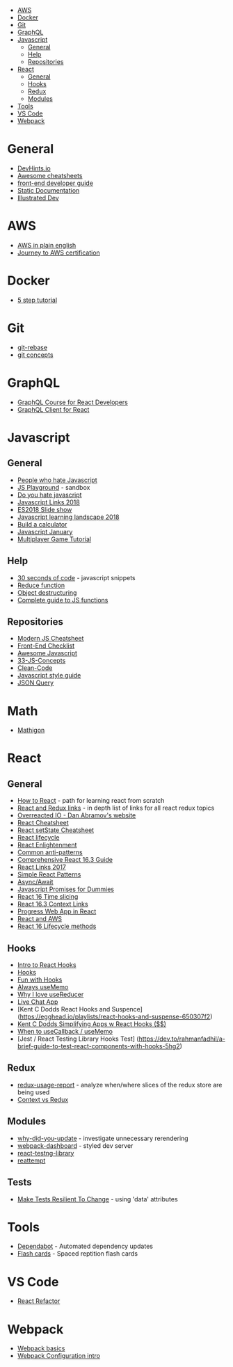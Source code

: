 * [AWS](https://github.com/Hurtindonkey/Notes/blob/master/development/README.md#aws)
* [Docker](https://github.com/Hurtindonkey/Notes/blob/master/development/README.md#docker)
* [Git](https://github.com/Hurtindonkey/Notes/blob/master/development/README.md#git)
* [GraphQL](https://github.com/Hurtindonkey/Notes/blob/master/development/README.md#graphql)
* [Javascript](https://github.com/Hurtindonkey/Notes/blob/master/development/README.md#javascript)
  * [General](https://github.com/Hurtindonkey/Notes/blob/master/development/README.md#general-1)
  * [Help](https://github.com/Hurtindonkey/Notes/blob/master/development/README.md#help)
  * [Repositories](https://github.com/Hurtindonkey/Notes/blob/master/development/README.md#repositories)
* [React](https://github.com/Hurtindonkey/Notes/blob/master/development/README.md#react)
  * [General](https://github.com/Hurtindonkey/Notes/blob/master/development/README.md#general-2)
  * [Hooks](https://github.com/Hurtindonkey/Notes/blob/master/development/README.md#hooks)
  * [Redux](https://github.com/Hurtindonkey/Notes/blob/master/development/README.md#redux)
  * [Modules](https://github.com/Hurtindonkey/Notes/blob/master/development/README.md#modules)
* [Tools](https://github.com/Hurtindonkey/Notes/blob/master/development/README.md#tools)
* [VS Code](https://github.com/Hurtindonkey/Notes/blob/master/development/README.md#vs-code)
* [Webpack](https://github.com/Hurtindonkey/Notes/blob/master/development/README.md#webpack)

# General
* [DevHints.io](https://devhints.io/)
* [Awesome cheatsheets](https://github.com/LeCoupa/awesome-cheatsheets)
* [front-end developer guide](https://frontendmasters.com/books/front-end-handbook/2018/)
* [Static Documentation](https://github.com/lord/slate)
* [Illustrated Dev](https://illustrated.dev)

# AWS
* [AWS in plain english](https://www.expeditedssl.com/aws-in-plain-english)
* [Journey to AWS certification](https://dev.to/helenanders26/the-journey-to-aws-certification-1bnn)

# Docker
* [5 step tutorial](https://dev.to/softchris/5-part-docker-series-beginner-to-master-3m1b)

# Git
* [git-rebase](https://dev.to/maxwell_dev/the-git-rebase-introduction-i-wish-id-had)
* [git concepts](https://riedmann.dev/2019/06/02/GitGud.html)

# GraphQL
* [GraphQL Course for React Developers](https://learn.hasura.io/graphql/react/introduction)
* [GraphQL Client for React](https://github.com/FormidableLabs/urql)

# Javascript
## General
* [People who hate Javascript](https://zachholman.com/posts/javacript-haters)
* [JS Playground](https://stephengrider.github.io/JSPlaygrounds) - sandbox
* [Do you hate javascript](https://dev.to/reverentgeek/do-you-hate-javascript)
* [Javascript Links 2018](https://medium.com/dailyjs/the-most-popular-javascript-weekly-links-of-2018-e70b6f1d1c11)
* [ES2018 Slide show](https://slidr.io/mathiasbynens/what-s-new-in-es2018#1)
* [Javascript learning landscape 2018](https://css-tricks.com/javascript-learning-landscape-2018/)
* [Build a calculator](https://dev.to/zellwk/how-to-build-a-calculatorpart-3-3cng)
* [Javascript January](https://www.javascriptjanuary.com)
* [Multiplayer Game Tutorial](https://victorzhou.com/blog/build-an-io-game-part-1/)

## Help
* [30 seconds of code](https://github.com/Chalarangelo/30-seconds-of-code) - javascript snippets
* [Reduce function](https://codeburst.io/learn-understand-javascripts-reduce-function-b2b0406efbdc)
* [Object destructuring](https://dev.to/sarah_chima/object-destructuring-in-es6-3fm)
* [Complete guide to JS functions](https://dev.to/codetheweb/the-complete-guide-to-javascript-functions-2i0l)

## Repositories
* [Modern JS Cheatsheet](https://github.com/mbeaudru/modern-js-cheatsheet)
* [Front-End Checklist](https://github.com/thedaviddias/Front-End-Checklist)
* [Awesome Javascript](https://github.com/sorrycc/awesome-javascript)
* [33-JS-Concepts](https://github.com/leonardomso/33-js-concepts)
* [Clean-Code](https://github.com/ryanmcdermott/clean-code-javascript)
* [Javascript style guide](https://github.com/airbnb/javascript)
* [JSON Query](https://github.com/nire0510/jsoq)

# Math
* [Mathigon](https://mathigon.org/)

# React
## General
* [How to React](https://medium.com/@kentcdodds/how-to-react-%EF%B8%8F-9e87f48414d2) - path for learning react from scratch
* [React and Redux links](https://github.com/markerikson/react-redux-links) - in depth list of links for all react redux topics
* [Overreacted IO - Dan Abramov's website](https://overreacted.io)
* [React Cheatsheet](https://github.com/LeCoupa/awesome-cheatsheets/blob/master/frontend/react.js)
* [React setState Cheatsheet](https://levelup.gitconnected.com/react-cheatsheet-this-setstate-8bc12c5f40f5?ref=hn)
* [React lifecycle](https://levelup.gitconnected.com/componentdidmakesense-react-lifecycle-explanation-393dcb19e459)
* [React Enlightenment](https://www.reactenlightenment.com/)
* [Common anti-patterns](https://codeburst.io/how-to-not-react-common-anti-patterns-and-gotchas-in-react-40141fe0dcd)
* [Comprehensive React 16.3 Guide](https://dev.to/tylermcginnis/a-comprehensive-guide-to-reactjs-in-2018--4nbc)
* [React Links 2017](https://medium.com/dailyjs/the-most-popular-react-links-of-2017-f6e4a2c43628)
* [Simple React Patterns](http://lucasmreis.github.io/blog/simple-react-patterns/)
* [Async/Await](http://nikgrozev.com/2017/10/01/async-await/)
* [Javascript Promises for Dummies](https://scotch.io/tutorials/javascript-promises-for-dummies)
* [React 16 Time slicing](https://auth0.com/blog/time-slice-suspense-react16/?utm_campaign=React%2BNewsletter&utm_medium=rss&utm_source=React_Newsletter_109)
* [React 16.3 Context Links](https://github.com/diegohaz/awesome-react-context)
* [Progress Web App in React](https://dev.to/changoman/progressive-web-apps-with-react--preactjs-401m)
* [React and AWS](https://www.pmbanugo.me/blog/2019-01-07-going-serverless-with-react-and-aws-amplify-development-environment-set-up/)
* [React 16 Lifecycle methods](https://blog.logrocket.com/the-new-react-lifecycle-methods-in-plain-approachable-language-61a2105859f3)

## Hooks
* [Intro to React Hooks](https://developers.facebook.com/videos/2019/intro-to-react-hooks/)
* [Hooks](https://dev.to/vcarl/everything-you-need-to-know-about-react-hooks-doh)
* [Fun with Hooks](https://www.youtube.com/watch?v=1jWS7cCuUXw)
* [Always useMemo](https://kentcdodds.com/blog/always-use-memo-your-context-value)
* [Why I love useReducer](https://hswolff.com/blog/why-i-love-usereducer/)
* [Live Chat App](https://www.youtube.com/watch?v=hiiaHyhhwBU)
* [Kent C Dodds React Hooks and Suspence] (https://egghead.io/playlists/react-hooks-and-suspense-650307f2)
* [Kent C Dodds Simplifying Apps w React Hooks ($$)](https://egghead.io/courses/simplify-react-apps-with-react-hooks)
* [When to useCallback / useMemo](https://kentcdodds.com/blog/usememo-and-usecallback)
* [Jest / React Testing Library Hooks Test] (https://dev.to/rahmanfadhil/a-brief-guide-to-test-react-components-with-hooks-5hg2)

## Redux
* [redux-usage-report](https://medium.com/about-codecademy/keep-your-large-redux-application-in-check-with-redux-usage-report-e2e4f31bb86f) - analyze when/where slices of the redux store are being used
* [Context vs Redux](https://daveceddia.com/context-api-vs-redux/)
## Modules
* [why-did-you-update](https://github.com/maicki/why-did-you-update) - investigate unnecessary rerendering
* [webpack-dashboard](https://www.npmjs.com/package/webpack-dashboard) - styled dev server 
* [react-testng-library](https://github.com/kentcdodds/react-testing-library)
* [reattempt](https://github.com/wsmd/reattempt)

## Tests
* [Make Tests Resilient To Change](https://kentcdodds.com/blog/making-your-ui-tests-resilient-to-change) - using 'data' attributes

# Tools
* [Dependabot](https://dependabot.com/) - Automated dependency updates
* [Flash cards](https://mochi.cards/) - Spaced reptition flash cards

# VS Code
* [React Refactor](https://marketplace.visualstudio.com/items?itemName=planbcoding.vscode-react-refactor)

# Webpack
* [Webpack basics](https://dev.to/kayis/webpack-basics)
* [Webpack Configuration intro](https://www.youtube.com/watch?v=V9dZ8dHwX50)


